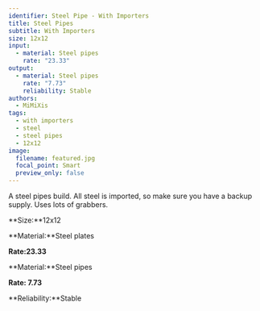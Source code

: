 ```yaml
---
identifier: Steel Pipe - With Importers
title: Steel Pipes
subtitle: With Importers
size: 12x12
input:
  - material: Steel pipes
    rate: "23.33"
output:
  - material: Steel pipes
    rate: "7.73"
    reliability: Stable
authors:
  - MiMiXis
tags:
  - with importers
  - steel
  - steel pipes
  - 12x12
image:
  filename: featured.jpg
  focal_point: Smart
  preview_only: false
---
```

A steel pipes build. All steel is imported, so make sure you have a backup supply. Uses lots of grabbers.

**Size:**12x12

**Material:**Steel plates

**Rate:23.33**

**Material:**Steel pipes

**Rate: 7.73**

**Reliability:**Stable